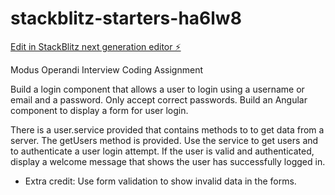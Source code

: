 # stackblitz-starters-ha6lw8

[Edit in StackBlitz next generation editor ⚡️](https://stackblitz.com/~/github.com/rodgersgb/stackblitz-starters-ha6lw8)

Modus Operandi Interview Coding Assignment

Build a login component that allows a user to login using a username or email and
a password. Only accept correct passwords. Build an Angular component to display a
form for user login.

There is a user.service provided that contains methods to to get data from a server.
The getUsers method is provided. Use the service to get users and to authenticate a user
login attempt. If the user is valid and authenticated, display a welcome message that shows
the user has successfully logged in.

- Extra credit: Use form validation to show invalid data in the forms.
  
